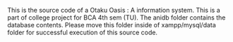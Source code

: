 This is the source code of a Otaku Oasis : A information system. This is a part of college project for BCA 4th sem (TU). The anidb folder contains the database contents. 
Please move this folder inside of xampp/mysql/data folder for successful execution of this source code.
